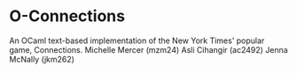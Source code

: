 # O-Connections
An OCaml text-based implementation of the New York Times' popular game, Connections.
Michelle Mercer (mzm24)
Asli Cihangir (ac2492)
Jenna McNally (jkm262)
